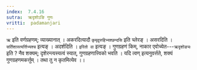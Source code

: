 ```yaml
---
index:  7.4.16
sutra:  ऋदृशोऽङि गुणः
vritti:  padamanjari
---
```


`ऋ` इति वर्णग्रहणम्; व्याख्यानात् । अकरदित्यादौ `कृमृदृ़रुहिभ्यश्छन्दसि` इति च्लेरङ् । असरदिति । `सर्तिशास्त्यर्त्तिभ्यश्च` इत्यङ् । अदर्शदिति । `इरितो वा` इत्यङ् । गुणग्रहणं किम्, नाकार एवोच्येत---`ऋदृशोङ्यः` इति ? नैव शक्यम्; दृशेरन्त्यस्यत्वं स्यात्, गुणग्रहणात्त्विको भवति । यदि त्वण् इत्यनुवर्त्तते, शक्यं गुणग्रहणमकर्त्तुम् । तथा तु न कृतमित्येव ।।
